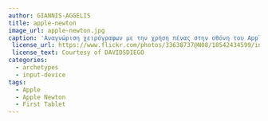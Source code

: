 ```yaml
---
author: GIANNIS-AGGELIS
title: apple-newton
image_url: apple-newton.jpg
caption: 'Αναγνώριση χειρόγραφων με την χρήση πένας στην οθόνη του Apple Newton Message Pad 2100. '
 license_url: https://www.flickr.com/photos/33638737@N08/18542434599/in/photostream/
 license_text: Courtesy of DAVIDSDIEGO
categories:
  - archetypes
  - input-device
tags:
  - Apple
  - Apple Newton
  - First Tablet
---
```

